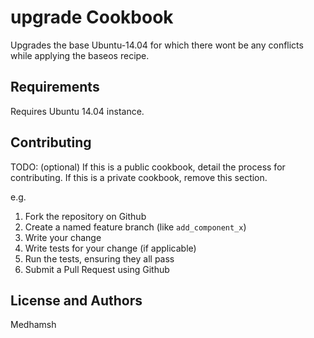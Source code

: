 upgrade Cookbook
================
Upgrades the base Ubuntu-14.04 for which there wont be any conflicts while applying the baseos recipe.


Requirements
------------
Requires Ubuntu 14.04 instance.



Contributing
------------
TODO: (optional) If this is a public cookbook, detail the process for contributing. If this is a private cookbook, remove this section.

e.g.
1. Fork the repository on Github
2. Create a named feature branch (like `add_component_x`)
3. Write your change
4. Write tests for your change (if applicable)
5. Run the tests, ensuring they all pass
6. Submit a Pull Request using Github

License and Authors
-------------------
Medhamsh
